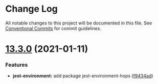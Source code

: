 # Change Log

All notable changes to this project will be documented in this file.
See [Conventional Commits](https://conventionalcommits.org) for commit guidelines.

# [13.3.0](https://github.com/xing/hops/compare/v13.2.2...v13.3.0) (2021-01-11)


### Features

* **jest-environment:** add package jest-environment-hops ([f9434ad](https://github.com/xing/hops/commit/f9434ad5767f4c9cb0099832b7f74ef7035a854e))
